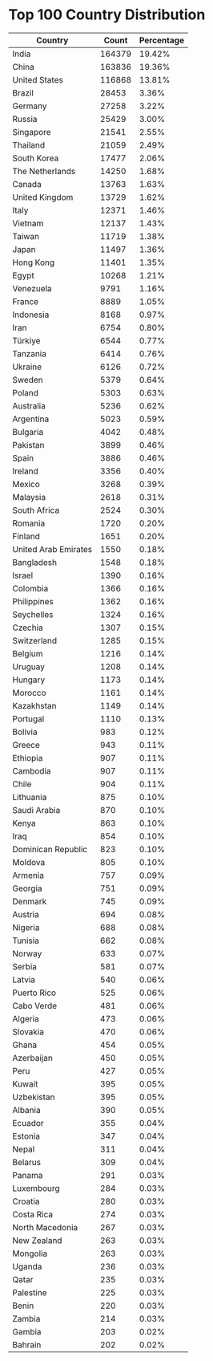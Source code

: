 # Top 100 Country Distribution
| Country | Count | Percentage |
|----|----|----|
| India | 164379 | 19.42% |
| China | 163836 | 19.36% |
| United States | 116868 | 13.81% |
| Brazil | 28453 | 3.36% |
| Germany | 27258 | 3.22% |
| Russia | 25429 | 3.00% |
| Singapore | 21541 | 2.55% |
| Thailand | 21059 | 2.49% |
| South Korea | 17477 | 2.06% |
| The Netherlands | 14250 | 1.68% |
| Canada | 13763 | 1.63% |
| United Kingdom | 13729 | 1.62% |
| Italy | 12371 | 1.46% |
| Vietnam | 12137 | 1.43% |
| Taiwan | 11719 | 1.38% |
| Japan | 11497 | 1.36% |
| Hong Kong | 11401 | 1.35% |
| Egypt | 10268 | 1.21% |
| Venezuela | 9791 | 1.16% |
| France | 8889 | 1.05% |
| Indonesia | 8168 | 0.97% |
| Iran | 6754 | 0.80% |
| Türkiye | 6544 | 0.77% |
| Tanzania | 6414 | 0.76% |
| Ukraine | 6126 | 0.72% |
| Sweden | 5379 | 0.64% |
| Poland | 5303 | 0.63% |
| Australia | 5236 | 0.62% |
| Argentina | 5023 | 0.59% |
| Bulgaria | 4042 | 0.48% |
| Pakistan | 3899 | 0.46% |
| Spain | 3886 | 0.46% |
| Ireland | 3356 | 0.40% |
| Mexico | 3268 | 0.39% |
| Malaysia | 2618 | 0.31% |
| South Africa | 2524 | 0.30% |
| Romania | 1720 | 0.20% |
| Finland | 1651 | 0.20% |
| United Arab Emirates | 1550 | 0.18% |
| Bangladesh | 1548 | 0.18% |
| Israel | 1390 | 0.16% |
| Colombia | 1366 | 0.16% |
| Philippines | 1362 | 0.16% |
| Seychelles | 1324 | 0.16% |
| Czechia | 1307 | 0.15% |
| Switzerland | 1285 | 0.15% |
| Belgium | 1216 | 0.14% |
| Uruguay | 1208 | 0.14% |
| Hungary | 1173 | 0.14% |
| Morocco | 1161 | 0.14% |
| Kazakhstan | 1149 | 0.14% |
| Portugal | 1110 | 0.13% |
| Bolivia | 983 | 0.12% |
| Greece | 943 | 0.11% |
| Ethiopia | 907 | 0.11% |
| Cambodia | 907 | 0.11% |
| Chile | 904 | 0.11% |
| Lithuania | 875 | 0.10% |
| Saudi Arabia | 870 | 0.10% |
| Kenya | 863 | 0.10% |
| Iraq | 854 | 0.10% |
| Dominican Republic | 823 | 0.10% |
| Moldova | 805 | 0.10% |
| Armenia | 757 | 0.09% |
| Georgia | 751 | 0.09% |
| Denmark | 745 | 0.09% |
| Austria | 694 | 0.08% |
| Nigeria | 688 | 0.08% |
| Tunisia | 662 | 0.08% |
| Norway | 633 | 0.07% |
| Serbia | 581 | 0.07% |
| Latvia | 540 | 0.06% |
| Puerto Rico | 525 | 0.06% |
| Cabo Verde | 481 | 0.06% |
| Algeria | 473 | 0.06% |
| Slovakia | 470 | 0.06% |
| Ghana | 454 | 0.05% |
| Azerbaijan | 450 | 0.05% |
| Peru | 427 | 0.05% |
| Kuwait | 395 | 0.05% |
| Uzbekistan | 395 | 0.05% |
| Albania | 390 | 0.05% |
| Ecuador | 355 | 0.04% |
| Estonia | 347 | 0.04% |
| Nepal | 311 | 0.04% |
| Belarus | 309 | 0.04% |
| Panama | 291 | 0.03% |
| Luxembourg | 284 | 0.03% |
| Croatia | 280 | 0.03% |
| Costa Rica | 274 | 0.03% |
| North Macedonia | 267 | 0.03% |
| New Zealand | 263 | 0.03% |
| Mongolia | 263 | 0.03% |
| Uganda | 236 | 0.03% |
| Qatar | 235 | 0.03% |
| Palestine | 225 | 0.03% |
| Benin | 220 | 0.03% |
| Zambia | 214 | 0.03% |
| Gambia | 203 | 0.02% |
| Bahrain | 202 | 0.02% |
